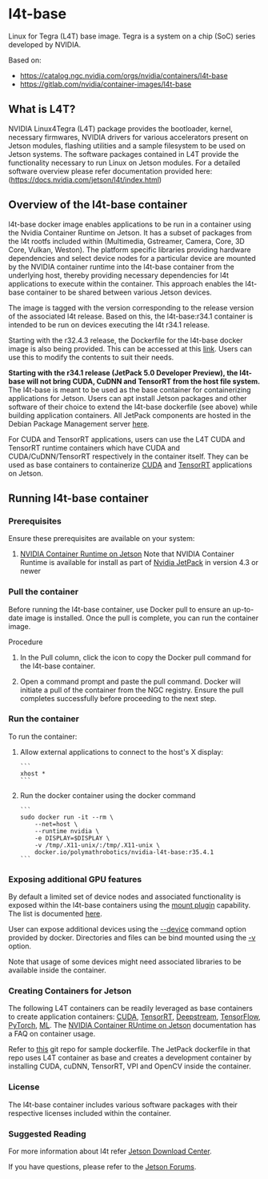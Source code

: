 # l4t-base

Linux for Tegra (L4T) base image. Tegra is a system on a chip (SoC) series
developed by NVIDIA.

Based on:
- https://catalog.ngc.nvidia.com/orgs/nvidia/containers/l4t-base
- https://gitlab.com/nvidia/container-images/l4t-base

## What is L4T?

NVIDIA Linux4Tegra (L4T) package provides the bootloader, kernel, necessary
firmwares, NVIDIA drivers for various accelerators present on Jetson modules,
flashing utilities and a sample filesystem to be used on Jetson systems. The
software packages contained in L4T provide the functionality necessary to run
Linux on Jetson modules. For a detailed software overview please refer
documentation provided here: (https://docs.nvidia.com/jetson/l4t/index.html)

## Overview of the l4t-base container

l4t-base docker image enables applications to be run in a container using the
Nvidia Container Runtime on Jetson. It has a subset of packages from the l4t
rootfs included within (Multimedia, Gstreamer, Camera, Core, 3D Core, Vulkan,
Weston). The platform specific libraries providing hardware dependencies and
select device nodes for a particular device are mounted by the NVIDIA container
runtime into the l4t-base container from the underlying host, thereby providing
necessary dependencies for l4t applications to execute within the container.
This approach enables the l4t-base container to be shared between various
Jetson devices.

The image is tagged with the version corresponding to the release version of
the associated l4t release. Based on this, the l4t-base:r34.1 container is
intended to be run on devices executing the l4t r34.1 release.

Starting with the r32.4.3 release, the Dockerfile for the l4t-base docker image
is also being provided. This can be accessed at this [link](https://gitlab.com/nvidia/container-images/l4t-base). Users can use this to modify the contents to
suit their needs.

**Starting with the r34.1 release (JetPack 5.0 Developer Preview), the l4t-base
will not bring CUDA, CuDNN and TensorRT from the host file system.** The
l4t-base is meant to be used as the base container for containerizing
applications for Jetson. Users can apt install Jetson packages and other
software of their choice to extend the l4t-base dockerfile (see above) while
building application containers. All JetPack components are hosted in the
Debian Package Management server [here](https://repo.download.nvidia.com/jetson/).

For CUDA and TensorRT applications, users can use the L4T CUDA and TensorRT
runtime containers which have CUDA and CUDA/CuDNN/TensorRT respectively in the
container itself. They can be used as base containers to containerize [CUDA](https://catalog.ngc.nvidia.com/orgs/nvidia/containers/l4t-cuda)
and [TensorRT](https://catalog.ngc.nvidia.com/orgs/nvidia/containers/l4t-tensorrt) applications on Jetson.

## Running l4t-base container

### Prerequisites

Ensure these prerequisites are available on your system:

1. [NVIDIA Container Runtime on Jetson](https://github.com/nvidia/nvidia-docker/wiki#platform-support) Note that NVIDIA Container Runtime is available for install as part of [Nvidia JetPack](https://developer.nvidia.com/embedded/jetpack) in version 4.3 or newer

### Pull the container

Before running the l4t-base container, use Docker pull to ensure an up-to-date image is installed. Once the pull is complete, you can run the container image.

Procedure

1. In the Pull column, click the icon to copy the Docker pull command for the l4t-base container.

1. Open a command prompt and paste the pull command. Docker will initiate a pull of the container from the NGC registry. Ensure the pull completes successfully before proceeding to the next step.

### Run the container

To run the container:

1. Allow external applications to connect to the host's X display:

       ```
       xhost *
       ```

1. Run the docker container using the docker command

       ```
       sudo docker run -it --rm \
           --net=host \
           --runtime nvidia \
           -e DISPLAY=$DISPLAY \
           -v /tmp/.X11-unix/:/tmp/.X11-unix \
           docker.io/polymathrobotics/nvidia-l4t-base:r35.4.1
       ```

### Exposing additional GPU features

By default a limited set of device nodes and associated functionality is
exposed within the l4t-base containers using the [mount plugin](https://github.com/NVIDIA/nvidia-docker/wiki/NVIDIA-Container-Runtime-on-Jetson#mount-plugins)
capability. The list is documented [here](https://github.com/NVIDIA/nvidia-docker/wiki/NVIDIA-Container-Runtime-on-Jetson#supported-devices).

User can expose additional devices using the [--device](https://docs.docker.com/engine/reference/commandline/run/#add-host-device-to-container---device)
command option provided by docker. Directories and files can be bind mounted
using the [-v](https://docs.docker.com/storage/bind-mounts/) option.

Note that usage of some devices might need associated libraries to be available inside the container.

### Creating Containers for Jetson

The following L4T containers can be readily leveraged as base containers to
create application containers: [CUDA](https://catalog.ngc.nvidia.com/orgs/nvidia/containers/l4t-cuda), [TensorRT](https://catalog.ngc.nvidia.com/orgs/nvidia/containers/l4t-tensorrt), [Deepstream](https://catalog.ngc.nvidia.com/orgs/nvidia/containers/deepstream-l4t), [TensorFlow](https://catalog.ngc.nvidia.com/orgs/nvidia/containers/l4t-tensorflow), [PyTorch](https://catalog.ngc.nvidia.com/orgs/nvidia/containers/l4t-pytorch), [ML](https://catalog.ngc.nvidia.com/orgs/nvidia/containers/l4t-ml).
The [NVIDIA Container RUntime on Jetson](https://github.com/nvidia/nvidia-docker/wiki#platform-support) documentation has a FAQ on container usage.

Refer to [this](https://gitlab.com/nvidia/container-images/l4t-jetpack)
git repo for sample dockerfile. The JetPack dockerfile in that repo uses L4T
container as base and creates a development container by installing CUDA,
cuDNN, TensorRT, VPI and OpenCV inside the container.

### License

The l4t-base container includes various software packages with their respective licenses included within the container.

### Suggested Reading

For more information about l4t refer [Jetson Download Center](https://developer.nvidia.com/embedded/downloads).

If you have questions, please refer to the [Jetson Forums](https://devtalk.nvidia.com/default/board/139/embedded-systems/1).

